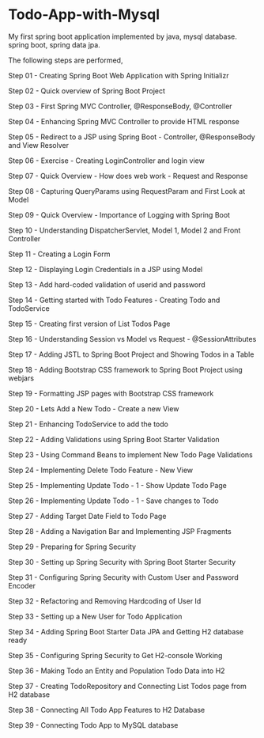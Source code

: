 # Todo-App-with-Mysql

My first spring boot application implemented by java, mysql database. spring boot, spring data jpa.

The following steps are performed,

Step 01 - Creating Spring Boot Web Application with Spring Initializr

Step 02 - Quick overview of Spring Boot Project

Step 03 - First Spring MVC Controller, @ResponseBody, @Controller

Step 04 - Enhancing Spring MVC Controller to provide HTML response

Step 05 - Redirect to a JSP using Spring Boot - Controller, @ResponseBody and View Resolver

Step 06 - Exercise - Creating LoginController and login view

Step 07 - Quick Overview - How does web work - Request and Response

Step 08 - Capturing QueryParams using RequestParam and First Look at Model

Step 09 - Quick Overview - Importance of Logging with Spring Boot

Step 10 - Understanding DispatcherServlet, Model 1, Model 2 and Front Controller

Step 11 - Creating a Login Form

Step 12 - Displaying Login Credentials in a JSP using Model

Step 13 - Add hard-coded validation of userid and password

Step 14 - Getting started with Todo Features - Creating Todo and TodoService

Step 15 - Creating first version of List Todos Page

Step 16 - Understanding Session vs Model vs Request - @SessionAttributes

Step 17 - Adding JSTL to Spring Boot Project and Showing Todos in a Table

Step 18 - Adding Bootstrap CSS framework to Spring Boot Project using webjars

Step 19 - Formatting JSP pages with Bootstrap CSS framework

Step 20 - Lets Add a New Todo - Create a new View

Step 21 - Enhancing TodoService to add the todo

Step 22 - Adding Validations using Spring Boot Starter Validation

Step 23 - Using Command Beans to implement New Todo Page Validations

Step 24 - Implementing Delete Todo Feature - New View

Step 25 - Implementing Update Todo - 1 - Show Update Todo Page

Step 26 - Implementing Update Todo - 1 - Save changes to Todo

Step 27 - Adding Target Date Field to Todo Page

Step 28 - Adding a Navigation Bar and Implementing JSP Fragments

Step 29 - Preparing for Spring Security

Step 30 - Setting up Spring Security with Spring Boot Starter Security

Step 31 - Configuring Spring Security with Custom User and Password Encoder

Step 32 - Refactoring and Removing Hardcoding of User Id

Step 33 - Setting up a New User for Todo Application

Step 34 - Adding Spring Boot Starter Data JPA and Getting H2 database ready

Step 35 - Configuring Spring Security to Get H2-console Working

Step 36 - Making Todo an Entity and Population Todo Data into H2

Step 37 - Creating TodoRepository and Connecting List Todos page from H2 database

Step 38 - Connecting All Todo App Features to H2 Database

Step 39 - Connecting Todo App to MySQL database

